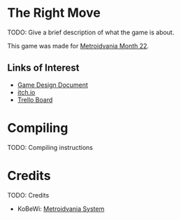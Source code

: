 # The Right Move
TODO: Give a brief description of what the game is about.

This game was made for [Metroidvania Month 22](https://itch.io/jam/metroidvania-month-22).
## Links of Interest
- [Game Design Document](https://docs.google.com/document/d/1Bq90fPxe3Zea7hTpchhJ0E2BPEAcVPmOd0kkHts1GWc)
- [itch.io](https://marcuspersson.itch.io/the-right-move)
- [Trello Board](https://trello.com/b/wPGWlphK/the-right-move)
# Compiling
TODO: Compiling instructions
# Credits
TODO: Credits
- KoBeWi: [Metroidvania System](https://github.com/KoBeWi/Metroidvania-System)
